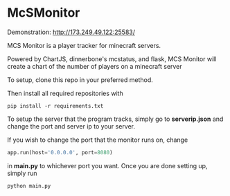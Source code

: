 # McSMonitor

Demonstration: http://173.249.49.122:25583/

MCS Monitor is a player tracker for minecraft servers.

Powered by ChartJS, dinnerbone's mcstatus, and flask, MCS Monitor will create a chart of the number of players on a minecraft server

To setup,
clone this repo in your preferred method.

Then install all required repositories with 
```
pip install -r requirements.txt
```

To setup the server that the program tracks, simply go to **serverip.json** and change the port and server ip to your server.

If you wish to change the port that the monitor runs on, change
```python
app.run(host='0.0.0.0', port=8080)
``` 
in **main.py** to whichever port you want.
Once you are done setting up, simply run

```
python main.py
```
